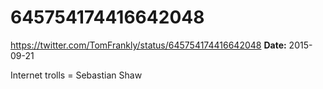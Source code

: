 # 645754174416642048
https://twitter.com/TomFrankly/status/645754174416642048
**Date:** 2015-09-21

Internet trolls = Sebastian Shaw
